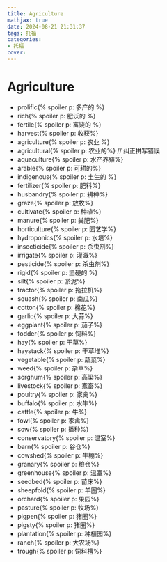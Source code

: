 ```yaml
---
title: Agriculture
mathjax: true
date: 2024-08-21 21:31:37
tags: 托福
categories:
- 托福
cover:
---
```

# Agriculture
- prolific{% spoiler p: 多产的 %}
- rich{% spoiler p: 肥沃的 %}
- fertile{% spoiler p: 富饶的 %}
- harvest{% spoiler p: 收获%}
- agriculture{% spoiler p: 农业 %}
- agricultural{% spoiler p: 农业的%} // 纠正拼写错误
- aquaculture{% spoiler p: 水产养殖%}
- arable{% spoiler p: 可耕的%}
- indigenous{% spoiler p: 土生的 %}
- fertilizer{% spoiler p: 肥料%}
- husbandry{% spoiler p: 耕种%}
- graze{% spoiler p: 放牧%}
- cultivate{% spoiler p: 种植%}
- manure{% spoiler p: 粪肥%}
- horticulture{% spoiler p: 园艺学%}
- hydroponics{% spoiler p: 水培%}
- insecticide{% spoiler p: 杀虫剂%}
- irrigate{% spoiler p: 灌溉%}
- pesticide{% spoiler p: 杀虫剂%}
- rigid{% spoiler p: 坚硬的 %}
- silt{% spoiler p: 淤泥%}
- tractor{% spoiler p: 拖拉机%}
- squash{% spoiler p: 南瓜%}
- cotton{% spoiler p: 棉花%}
- garlic{% spoiler p: 大蒜%}
- eggplant{% spoiler p: 茄子%}
- fodder{% spoiler p: 饲料%}
- hay{% spoiler p: 干草%}
- haystack{% spoiler p: 干草堆%}
- vegetable{% spoiler p: 蔬菜%}
- weed{% spoiler p: 杂草%}
- sorghum{% spoiler p: 高梁%}
- livestock{% spoiler p: 家畜%}
- poultry{% spoiler p: 家禽%}
- buffalo{% spoiler p: 水牛%}
- cattle{% spoiler p: 牛%}
- fowl{% spoiler p: 家禽%}
- sow{% spoiler p: 播种%}
- conservatory{% spoiler p: 温室%}
- barn{% spoiler p: 谷仓%}
- cowshed{% spoiler p: 牛棚%}
- granary{% spoiler p: 粮仓%}
- greenhouse{% spoiler p: 温室%}
- seedbed{% spoiler p: 苗床%}
- sheepfold{% spoiler p: 羊圈%}
- orchard{% spoiler p: 果园%}
- pasture{% spoiler p: 牧场%}
- pigpen{% spoiler p: 猪圈%}
- pigsty{% spoiler p: 猪圈%}
- plantation{% spoiler p: 种植园%}
- ranch{% spoiler p: 大农场%}
- trough{% spoiler p: 饲料槽%}

